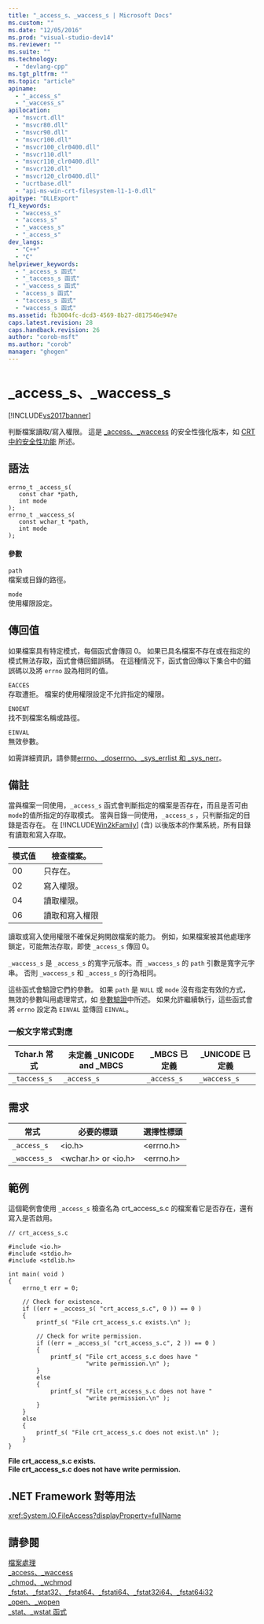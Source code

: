 ```yaml
---
title: "_access_s、_waccess_s | Microsoft Docs"
ms.custom: ""
ms.date: "12/05/2016"
ms.prod: "visual-studio-dev14"
ms.reviewer: ""
ms.suite: ""
ms.technology: 
  - "devlang-cpp"
ms.tgt_pltfrm: ""
ms.topic: "article"
apiname: 
  - "_access_s"
  - "_waccess_s"
apilocation: 
  - "msvcrt.dll"
  - "msvcr80.dll"
  - "msvcr90.dll"
  - "msvcr100.dll"
  - "msvcr100_clr0400.dll"
  - "msvcr110.dll"
  - "msvcr110_clr0400.dll"
  - "msvcr120.dll"
  - "msvcr120_clr0400.dll"
  - "ucrtbase.dll"
  - "api-ms-win-crt-filesystem-l1-1-0.dll"
apitype: "DLLExport"
f1_keywords: 
  - "waccess_s"
  - "access_s"
  - "_waccess_s"
  - "_access_s"
dev_langs: 
  - "C++"
  - "C"
helpviewer_keywords: 
  - "_access_s 函式"
  - "_taccess_s 函式"
  - "_waccess_s 函式"
  - "access_s 函式"
  - "taccess_s 函式"
  - "waccess_s 函式"
ms.assetid: fb3004fc-dcd3-4569-8b27-d817546e947e
caps.latest.revision: 28
caps.handback.revision: 26
author: "corob-msft"
ms.author: "corob"
manager: "ghogen"
---
```

# _access_s、_waccess_s
[!INCLUDE[vs2017banner](../../assembler/inline/includes/vs2017banner.md)]

判斷檔案讀取\/寫入權限。  這是 [\_access、\_waccess](../../c-runtime-library/reference/access-waccess.md) 的安全性強化版本，如 [CRT 中的安全性功能](../../c-runtime-library/security-features-in-the-crt.md) 所述。  
  
## 語法  
  
```  
errno_t _access_s(   
   const char *path,   
   int mode   
);  
errno_t _waccess_s(   
   const wchar_t *path,   
   int mode   
);  
```  
  
#### 參數  
 `path`  
 檔案或目錄的路徑。  
  
 `mode`  
 使用權限設定。  
  
## 傳回值  
 如果檔案具有特定模式，每個函式會傳回 0。  如果已具名檔案不存在或在指定的模式無法存取，函式會傳回錯誤碼。  在這種情況下，函式會回傳以下集合中的錯誤碼以及將 `errno` 設為相同的值。  
  
 `EACCES`  
 存取遭拒。  檔案的使用權限設定不允許指定的權限。  
  
 `ENOENT`  
 找不到檔案名稱或路徑。  
  
 `EINVAL`  
 無效參數。  
  
 如需詳細資訊，請參閱[errno、\_doserrno、\_sys\_errlist 和 \_sys\_nerr](../../c-runtime-library/errno-doserrno-sys-errlist-and-sys-nerr.md)。  
  
## 備註  
 當與檔案一同使用，`_access_s` 函式會判斷指定的檔案是否存在，而且是否可由 `mode`的值所指定的存取模式。  當與目錄一同使用，`_access_s` ，只判斷指定的目錄是否存在。  在 [!INCLUDE[Win2kFamily](../../c-runtime-library/includes/win2kfamily_md.md)] \(含\) 以後版本的作業系統，所有目錄有讀取和寫入存取。  
  
|模式值|檢查檔案。|  
|---------|-----------|  
|00|只存在。|  
|02|寫入權限。|  
|04|讀取權限。|  
|06|讀取和寫入權限|  
  
 讀取或寫入使用權限不確保足夠開啟檔案的能力。  例如，如果檔案被其他處理序鎖定，可能無法存取，即使 `_access_s` 傳回 0。  
  
 `_waccess_s` 是 `_access_s` 的寬字元版本。而 `_waccess_s` 的 `path` 引數是寬字元字串。  否則 `_waccess_s` 和 `_access_s` 的行為相同。  
  
 這些函式會驗證它們的參數。  如果 `path` 是 `NULL` 或 `mode` 沒有指定有效的方式，無效的參數叫用處理常式，如 [參數驗證](../../c-runtime-library/parameter-validation.md)中所述。  如果允許繼續執行，這些函式會將 `errno` 設定為 `EINVAL` 並傳回 `EINVAL`。  
  
### 一般文字常式對應  
  
|Tchar.h 常式|未定義 \_UNICODE and \_MBCS|\_MBCS 已定義|\_UNICODE 已定義|  
|----------------|------------------------------|----------------|-------------------|  
|`_taccess_s`|`_access_s`|`_access_s`|`_waccess_s`|  
  
## 需求  
  
|常式|必要的標頭|選擇性標頭|  
|--------|-----------|-----------|  
|`_access_s`|\<io.h\>|\<errno.h\>|  
|`_waccess_s`|\<wchar.h\> or \<io.h\>|\<errno.h\>|  
  
## 範例  
 這個範例會使用 `_access_s` 檢查名為 crt\_access\_s.c 的檔案看它是否存在，還有寫入是否啟用。  
  
```  
// crt_access_s.c  
  
#include <io.h>  
#include <stdio.h>  
#include <stdlib.h>  
  
int main( void )  
{  
    errno_t err = 0;  
  
    // Check for existence.   
    if ((err = _access_s( "crt_access_s.c", 0 )) == 0 )  
    {  
        printf_s( "File crt_access_s.c exists.\n" );  
  
        // Check for write permission.   
        if ((err = _access_s( "crt_access_s.c", 2 )) == 0 )  
        {  
            printf_s( "File crt_access_s.c does have "  
                      "write permission.\n" );  
        }  
        else  
        {  
            printf_s( "File crt_access_s.c does not have "  
                      "write permission.\n" );  
        }  
    }  
    else  
    {  
        printf_s( "File crt_access_s.c does not exist.\n" );  
    }  
}  
```  
  
  **File crt\_access\_s.c exists.**  
**File crt\_access\_s.c does not have write permission.**   
## .NET Framework 對等用法  
 <xref:System.IO.FileAccess?displayProperty=fullName>  
  
## 請參閱  
 [檔案處理](../../c-runtime-library/file-handling.md)   
 [\_access、\_waccess](../../c-runtime-library/reference/access-waccess.md)   
 [\_chmod、\_wchmod](../../c-runtime-library/reference/chmod-wchmod.md)   
 [\_fstat、\_fstat32、\_fstat64、\_fstati64、\_fstat32i64、\_fstat64i32](../../c-runtime-library/reference/fstat-fstat32-fstat64-fstati64-fstat32i64-fstat64i32.md)   
 [\_open、\_wopen](../../c-runtime-library/reference/open-wopen.md)   
 [\_stat、\_wstat 函式](../../c-runtime-library/reference/stat-functions.md)